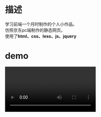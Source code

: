 # 描述
学习前端一个月时制作的个人小作品。
<br>仿照京东pc端制作的静态网页。
<br>使用了**html、css、less、js、jquery**

# demo
<div>
  <video src='asdsad'></video>
</div>
